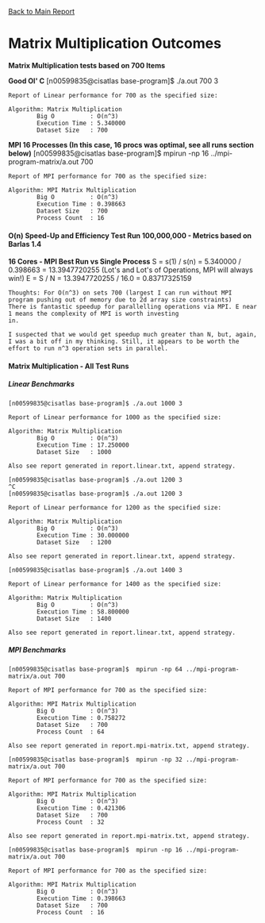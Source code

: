 [Back to Main Report](./discussion.md)

# Matrix Multiplication Outcomes

**Matrix Multiplication tests based on 700 Items**

**Good Ol' C**
	[n00599835@cisatlas base-program]$ ./a.out 700 3

	Report of Linear performance for 700 as the specified size:

	Algorithm: Matrix Multiplication
			Big O          : O(n^3)
			Execution Time : 5.340000
			Dataset Size   : 700


**MPI 16 Processes (In this case, 16 procs was optimal, see all runs section below)**
	[n00599835@cisatlas base-program]$  mpirun -np 16 ../mpi-program-matrix/a.out 700

	Report of MPI performance for 700 as the specified size:

	Algorithm: MPI Matrix Multiplication
			Big O          : O(n^3)
			Execution Time : 0.398663
			Dataset Size   : 700
			Process Count  : 16


#### O(n) Speed-Up and Efficiency Test Run 100,000,000 - Metrics based on Barlas 1.4

**16 Cores - MPI Best Run vs Single Process**
	S = s(1) / s(n) = 5.340000 / 0.398663 = 13.3947720255 (Lot's and Lot's of Operations, MPI will always win!)
	E = S / N = 13.3947720255 / 16.0 = 0.83717325159

    Thoughts: For O(n^3) on sets 700 (largest I can run without MPI program pushing out of memory due to 2d array size constraints)
    There is fantastic speedup for parallelling operations via MPI. E near 1 means the complexity of MPI is worth investing
    in.

    I suspected that we would get speedup much greater than N, but, again, I was a bit off in my thinking. Still, it appears to be worth the effort to run n^3 operation sets in parallel. 

#### Matrix Multiplication - All Test Runs

##### Linear Benchmarks

	[n00599835@cisatlas base-program]$ ./a.out 1000 3

	Report of Linear performance for 1000 as the specified size:

	Algorithm: Matrix Multiplication
			Big O          : O(n^3)
			Execution Time : 17.250000
			Dataset Size   : 1000

	Also see report generated in report.linear.txt, append strategy.

	[n00599835@cisatlas base-program]$ ./a.out 1200 3
	^C
	[n00599835@cisatlas base-program]$ ./a.out 1200 3

	Report of Linear performance for 1200 as the specified size:

	Algorithm: Matrix Multiplication
			Big O          : O(n^3)
			Execution Time : 30.000000
			Dataset Size   : 1200

	Also see report generated in report.linear.txt, append strategy.

	[n00599835@cisatlas base-program]$ ./a.out 1400 3

	Report of Linear performance for 1400 as the specified size:

	Algorithm: Matrix Multiplication
			Big O          : O(n^3)
			Execution Time : 58.800000
			Dataset Size   : 1400

	Also see report generated in report.linear.txt, append strategy.

##### MPI Benchmarks

	[n00599835@cisatlas base-program]$  mpirun -np 64 ../mpi-program-matrix/a.out 700

	Report of MPI performance for 700 as the specified size:

	Algorithm: MPI Matrix Multiplication
			Big O          : O(n^3)
			Execution Time : 0.758272
			Dataset Size   : 700
			Process Count  : 64

	Also see report generated in report.mpi-matrix.txt, append strategy.

	[n00599835@cisatlas base-program]$  mpirun -np 32 ../mpi-program-matrix/a.out 700

	Report of MPI performance for 700 as the specified size:

	Algorithm: MPI Matrix Multiplication
			Big O          : O(n^3)
			Execution Time : 0.421306
			Dataset Size   : 700
			Process Count  : 32

	Also see report generated in report.mpi-matrix.txt, append strategy.

	[n00599835@cisatlas base-program]$  mpirun -np 16 ../mpi-program-matrix/a.out 700

	Report of MPI performance for 700 as the specified size:

	Algorithm: MPI Matrix Multiplication
			Big O          : O(n^3)
			Execution Time : 0.398663
			Dataset Size   : 700
			Process Count  : 16

